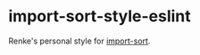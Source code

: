 # import-sort-style-eslint

Renke's personal style for [import-sort](https://github.com/renke/import-sort). 
